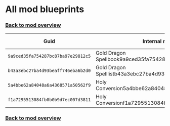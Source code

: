 # All mod blueprints

### [Back to mod overview](./README.md)

| Guid | Internal name | Display name |
| --- | --- | --- |
| `9a9ced35fa754287bc87ba97e29812c5` | Gold Dragon Spellbook9a9ced35fa754287bc87ba97e29812c5 |  |
| `b43a3ebc27ba4d93beaff746eba6b2d0` | Gold Dragon Spelllistb43a3ebc27ba4d93beaff746eba6b2d0 |  |
| `5a4bbe62a84048a6a4368571a50562f9` | Holy Conversion5a4bbe62a84048a6a4368571a50562f9 | Holy Conversion |
| `f1a7295513084fb0b0b9d7ec007d3811` | Holy Conversionf1a7295513084fb0b0b9d7ec007d3811 | Holy Conversion |

### [Back to mod overview](./README.md)
